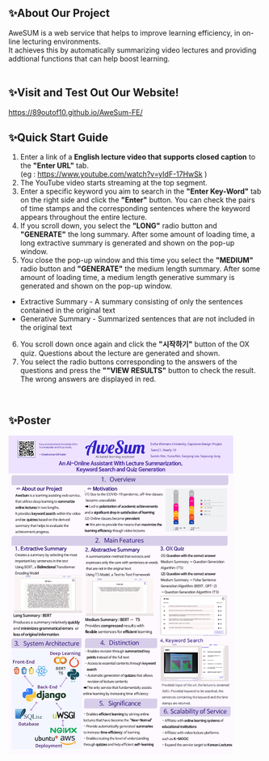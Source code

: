 ## ✨About Our Project 
AweSUM is a web service that helps to improve learning efficiency, in on-line lecturing environments. <br />
It achieves this by automatically summarizing video lectures and providing addtional functions that can help boost learning.  
<br />
## ✨Visit and Test Out Our Website!
https://89outof10.github.io/AweSum-FE/ 
<br />

## ✨Quick Start Guide
1. Enter a link of a **English lecture video that supports closed caption** to the **"Enter URL"** tab. <br />
(eg : https://www.youtube.com/watch?v=yIdF-17HwSk )
2. The YouTube video starts streaming at the top segment.
3. Enter a specific keyword you aim to search in the **"Enter Key-Word"** tab on the right side and click the **"Enter"** button. You can check the pairs of time stamps and the corresponding sentences where the keyword appears throughout the entire lecture.
4. If you scroll down, you select the **"LONG"** radio button and **"GENERATE"** the long summary. After some amount of loading time, a long extractive summary is generated and shown on the pop-up window.
5. You close the pop-up window and this time you select the **"MEDIUM"** radio button and **"GENERATE"** the medium length summary. After some amount of loading time, a medium length generative summary is generated and shown on the pop-up window. <br />
* Extractive Summary - A summary consisting of only the sentences contained in the original text <br />
* Generative Summary - Summarized sentences that are not included in the original text
6. You scroll down once again and click the **"시작하기"** button of the OX quiz. Questions about the lecture are generated and shown.
7. You select the radio buttons corresponding to the answers of the questions and press the **""VIEW RESULTS"** button to check the result. The wrong answers are displayed in red.
<br />

## ✨Poster
![poster](https://github.com/89OutOf10/.github/blob/main/profile/%EA%B7%B8%EB%A1%9C%EC%93%B021_%EC%8B%AD%EC%A4%91%ED%8C%94%EA%B5%AC_%EC%98%81%EC%96%B4%ED%8F%AC%EC%8A%A4%ED%84%B0_%EC%B5%9C%EC%A2%85_1.png)


